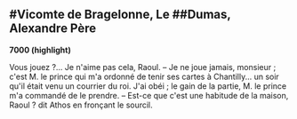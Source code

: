 #Vicomte de Bragelonne, Le
##Dumas, Alexandre Père
-----------------------------

**7000 (highlight)**

Vous jouez  ?... Je n'aime pas cela, Raoul. – Je ne joue jamais, monsieur ; c'est M. le prince qui m'a ordonné de tenir ses cartes à Chantilly... un soir qu'il était venu un courrier du roi. J'ai obéi ; le gain de la partie, M. le prince m'a commandé de le prendre.   – Est-ce que c'est une habitude de la maison, Raoul  ? dit Athos en fronçant le sourcil.


